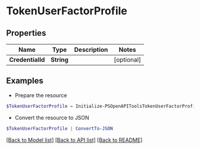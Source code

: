 # TokenUserFactorProfile
## Properties

Name | Type | Description | Notes
------------ | ------------- | ------------- | -------------
**CredentialId** | **String** |  | [optional] 

## Examples

- Prepare the resource
```powershell
$TokenUserFactorProfile = Initialize-PSOpenAPIToolsTokenUserFactorProfile  -CredentialId null
```

- Convert the resource to JSON
```powershell
$TokenUserFactorProfile | ConvertTo-JSON
```

[[Back to Model list]](../README.md#documentation-for-models) [[Back to API list]](../README.md#documentation-for-api-endpoints) [[Back to README]](../README.md)


